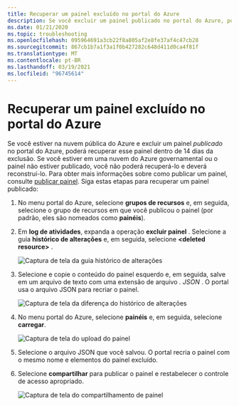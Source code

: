 ```yaml
---
title: Recuperar um painel excluído no portal do Azure
description: Se você excluir um painel publicado no portal do Azure, poderá recuperar o painel.
ms.date: 01/21/2020
ms.topic: troubleshooting
ms.openlocfilehash: 095964691a3cb22f8a805af2e8fe37af4c47cb28
ms.sourcegitcommit: 867cb1b7a1f3a1f0b427282c648d411d0ca4f81f
ms.translationtype: MT
ms.contentlocale: pt-BR
ms.lasthandoff: 03/19/2021
ms.locfileid: "96745614"
---
```

# <a name="recover-a-deleted-dashboard-in-the-azure-portal"></a>Recuperar um painel excluído no portal do Azure

Se você estiver na nuvem pública do Azure e excluir um painel _publicado_ no portal do Azure, poderá recuperar esse painel dentro de 14 dias da exclusão. Se você estiver em uma nuvem do Azure governamental ou o painel não estiver publicado, você não poderá recuperá-lo e deverá reconstruí-lo. Para obter mais informações sobre como publicar um painel, consulte [publicar painel](azure-portal-dashboard-share-access.md#publish-dashboard). Siga estas etapas para recuperar um painel publicado:

1. No menu portal do Azure, selecione **grupos de recursos** e, em seguida, selecione o grupo de recursos em que você publicou o painel (por padrão, eles são nomeados como **painéis**).

1. Em **log de atividades**, expanda a operação **excluir painel** . Selecione a guia **histórico de alterações** e, em seguida, selecione **\<deleted resource\>** .

    ![Captura de tela da guia histórico de alterações](media/recover-shared-deleted-dashboard/change-history-tab.png)

1. Selecione e copie o conteúdo do painel esquerdo e, em seguida, salve em um arquivo de texto com uma extensão de arquivo _. JSON_ . O portal usa o arquivo JSON para recriar o painel.

    ![Captura de tela da diferença do histórico de alterações](media/recover-shared-deleted-dashboard/change-history-diff.png)

1. No menu portal do Azure, selecione **painéis** e, em seguida, selecione **carregar**.

    ![Captura de tela do upload do painel](media/recover-shared-deleted-dashboard/dashboard-upload.png)

1. Selecione o arquivo JSON que você salvou. O portal recria o painel com o mesmo nome e elementos do painel excluído.

1. Selecione **compartilhar** para publicar o painel e restabelecer o controle de acesso apropriado.

    ![Captura de tela do compartilhamento de painel](media/recover-shared-deleted-dashboard/dashboard-share.png)
